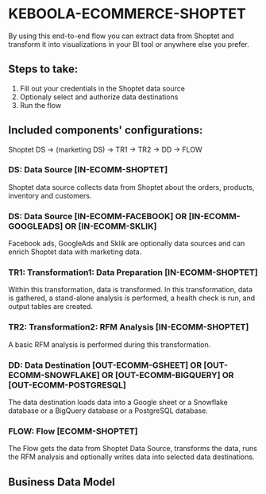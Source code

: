 # KEBOOLA-ECOMMERCE-SHOPTET

By using this end-to-end flow you can extract data from Shoptet and transform it into visualizations in your BI tool or anywhere else you prefer.

## Steps to take:
1. Fill out your credentials in the Shoptet data source
2. Optionaly select and authorize data destinations
3. Run the flow

## Included components' configurations:

Shoptet DS -> (marketing DS) -> TR1 -> TR2 -> DD -> FLOW


### DS: Data Source [IN-ECOMM-SHOPTET]

Shoptet data source collects data from Shoptet about the orders, products, inventory and customers.

### DS: Data Source [IN-ECOMM-FACEBOOK] OR [IN-ECOMM-GOOGLEADS] OR [IN-ECOMM-SKLIK]

Facebook ads, GoogleAds and Sklik are optionally data sources and can enrich Shoptet data with marketing data.

### TR1: Transformation1: Data Preparation [IN-ECOMM-SHOPTET]

Within this transformation, data is transformed. In this transformation, data is gathered, a stand-alone analysis is performed, a health check is run, and output tables are created.

### TR2: Transformation2: RFM Analysis [IN-ECOMM-SHOPTET] 

A basic RFM analysis is performed during this transformation.

### DD: Data Destination [OUT-ECOMM-GSHEET] OR [OUT-ECOMM-SNOWFLAKE] OR [OUT-ECOMM-BIGQUERY] OR [OUT-ECOMM-POSTGRESQL]

The data destination loads data into a Google sheet or a Snowflake database or a BigQuery database or a PostgreSQL database.

### FLOW: Flow [ECOMM-SHOPTET]

The Flow gets the data from Shoptet Data Source, transforms the data, runs the RFM analysis and optionally writes data into selected data destinations.


## Business Data Model



